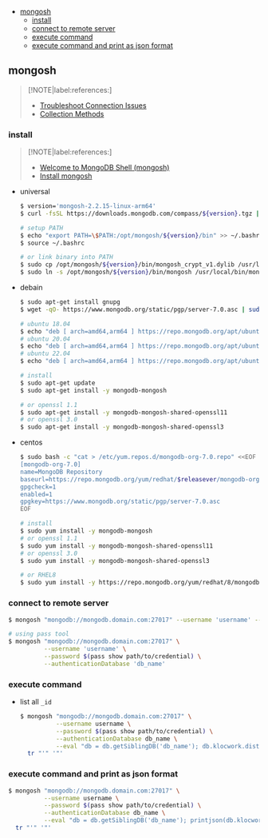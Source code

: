 <!-- START doctoc generated TOC please keep comment here to allow auto update -->
<!-- DON'T EDIT THIS SECTION, INSTEAD RE-RUN doctoc TO UPDATE -->

- [mongosh](#mongosh)
  - [install](#install)
  - [connect to remote server](#connect-to-remote-server)
  - [execute command](#execute-command)
  - [execute command and print as json format](#execute-command-and-print-as-json-format)

<!-- END doctoc generated TOC please keep comment here to allow auto update -->

## mongosh

> [!NOTE|label:references:]
> - [Troubleshoot Connection Issues](https://www.mongodb.com/docs/atlas/troubleshoot-connection/)
> - [Collection Methods](https://www.mongodb.com/docs/manual/reference/method/js-collection/)

### install

> [!NOTE|label:references:]
> - [Welcome to MongoDB Shell (mongosh)](https://www.mongodb.com/docs/mongodb-shell)
> - [Install mongosh](https://www.mongodb.com/docs/mongodb-shell/install/)

- universal
  ```bash
  $ version='mongosh-2.2.15-linux-arm64'
  $ curl -fsSL https://downloads.mongodb.com/compass/${version}.tgz | tar xzf - -C /opt/mongosh

  # setup PATH
  $ echo "export PATH=\$PATH:/opt/mongosh/${version}/bin" >> ~/.bashrc
  $ source ~/.bashrc

  # or link binary into PATH
  $ sudo cp /opt/mongosh/${version}/bin/mongosh_crypt_v1.dylib /usr/local/lib/
  $ sudo ln -s /opt/mongosh/${version}/bin/mongosh /usr/local/bin/mongosh
  ```

- debain
  ```bash
  $ sudo apt-get install gnupg
  $ wget -qO- https://www.mongodb.org/static/pgp/server-7.0.asc | sudo tee /etc/apt/trusted.gpg.d/server-7.0.asc

  # ubuntu 18.04
  $ echo "deb [ arch=amd64,arm64 ] https://repo.mongodb.org/apt/ubuntu bionic/mongodb-org/7.0 multiverse" | sudo tee /etc/apt/sources.list.d/mongodb-org-7.0.list
  # ubuntu 20.04
  $ echo "deb [ arch=amd64,arm64 ] https://repo.mongodb.org/apt/ubuntu focal/mongodb-org/7.0 multiverse" | sudo tee /etc/apt/sources.list.d/mongodb-org-7.0.list
  # ubuntu 22.04
  $ echo "deb [ arch=amd64,arm64 ] https://repo.mongodb.org/apt/ubuntu jammy/mongodb-org/7.0 multiverse" | sudo tee /etc/apt/sources.list.d/mongodb-org-7.0.list

  # install
  $ sudo apt-get update
  $ sudo apt-get install -y mongodb-mongosh

  # or openssl 1.1
  $ sudo apt-get install -y mongodb-mongosh-shared-openssl11
  # or openssl 3.0
  $ sudo apt-get install -y mongodb-mongosh-shared-openssl3
  ```

- centos
  ```bash
  $ sudo bash -c "cat > /etc/yum.repos.d/mongodb-org-7.0.repo" <<EOF
  [mongodb-org-7.0]
  name=MongoDB Repository
  baseurl=https://repo.mongodb.org/yum/redhat/$releasever/mongodb-org/7.0/$basearch/
  gpgcheck=1
  enabled=1
  gpgkey=https://www.mongodb.org/static/pgp/server-7.0.asc
  EOF

  # install
  $ sudo yum install -y mongodb-mongosh
  # or openssl 1.1
  $ sudo yum install -y mongodb-mongosh-shared-openssl11
  # or openssl 3.0
  $ sudo yum install -y mongodb-mongosh-shared-openssl3

  # or RHEL8
  $ sudo yum install -y https://repo.mongodb.org/yum/redhat/8/mongodb-org/7.0/x86_64/RPMS/mongodb-mongosh-7.0.0-1.el8.x86_64.rpm
  ```

### connect to remote server
```bash
$ mongosh "mongodb://mongodb.domain.com:27017" --username 'username' --password 'password' --authenticationDatabase 'db_name'

# using pass tool
$ mongosh "mongodb://mongodb.domain.com:27017" \
          --username 'username' \
          --password $(pass show path/to/credential) \
          --authenticationDatabase 'db_name'
```

### execute command
- list all `_id`
  ```bash
  $ mongosh "mongodb://mongodb.domain.com:27017" \
            --username username \
            --password $(pass show path/to/credential) \
            --authenticationDatabase db_name \
            --eval "db = db.getSiblingDB('db_name'); db.klocwork.distinct('_id')" |
    tr "'" '"'
  ```

### execute command and print as json format
```bash
$ mongosh "mongodb://mongodb.domain.com:27017" \
          --username username \
          --password $(pass show path/to/credential) \
          --authenticationDatabase db_name \
          --eval "db = db.getSiblingDB('db_name'); printjson(db.klocwork.distinct('_id'))" |
  tr "'" '"'
```
